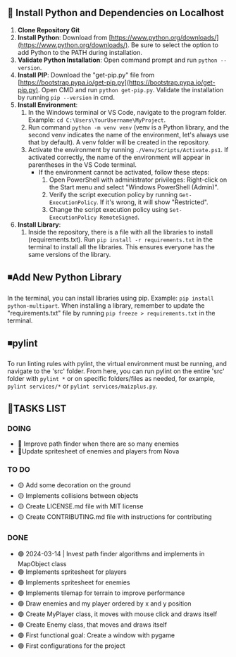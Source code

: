 ## 💾 Install Python and Dependencies on Localhost

1. **Clone Repository Git**
2. **Install Python**: Download from [https://www.python.org/downloads/](https://www.python.org/downloads/). Be sure to select the option to add Python to the PATH during installation.
3. **Validate Python Installation**: Open command prompt and run `python --version`.
4. **Install PIP**: Download the "get-pip.py" file from [https://bootstrap.pypa.io/get-pip.py](https://bootstrap.pypa.io/get-pip.py). Open CMD and run `python get-pip.py`. Validate the installation by running `pip --version` in cmd.
5. **Install Environment**:
    1. In the Windows terminal or VS Code, navigate to the program folder. Example: `cd C:\Users\YourUsername\MyProject`.
    2. Run command `python -m venv venv` (venv is a Python library, and the second venv indicates the name of the environment, let's always use that by default). A venv folder will be created in the repository.
    3. Activate the environment by running `./Venv/Scripts/Activate.ps1`. If activated correctly, the name of the environment will appear in parentheses in the VS Code terminal.
        - If the environment cannot be activated, follow these steps:
            1. Open PowerShell with administrator privileges: Right-click on the Start menu and select "Windows PowerShell (Admin)".
            2. Verify the script execution policy by running `Get-ExecutionPolicy`. If it's wrong, it will show "Restricted".
            3. Change the script execution policy using `Set-ExecutionPolicy RemoteSigned`.
6. **Install Library**:
    1. Inside the repository, there is a file with all the libraries to install (requirements.txt). Run `pip install -r requirements.txt` in the terminal to install all the libraries. This ensures everyone has the same versions of the library.

## ◾Add New Python Library
In the terminal, you can install libraries using pip. Example: `pip install python-multipart`. When installing a library, remember to update the "requirements.txt" file by running `pip freeze > requirements.txt` in the terminal.

## ◾pylint
To run linting rules with pylint, the virtual environment must be running, and navigate to the 'src' folder. From here, you can run pylint on the entire 'src' folder with `pylint *` or on specific folders/files as needed, for example, `pylint services/*` or `pylint services/maizplus.py`.



**📝TASKS LIST**
---

### DOING
- 🔵 Improve path finder when there are so many enemies
- 🔵Update spritesheet of enemies and players from Nova

### TO DO
- 🟡 Add some decoration on the ground
- 🟡 Implements collisions between objects
- 🟡 Create LICENSE.md file with MIT license
- 🟡 Create CONTRIBUTING.md file with instructions for contributing

### DONE
- 🟢 2024-03-14 | Invest path finder algorithms and implements in MapObject class
- 🟢 Implements spritesheet for players
- 🟢 Implements spritesheet for enemies
- 🟢 Implements tilemap for terrain to improve performance
- 🟢 Draw enemies and my player ordered by x and y position
- 🟢 Create MyPlayer class, it moves with mouse click and draws itself
- 🟢 Create Enemy class, that moves and draws itself
- 🟢 First functional goal: Create a window with pygame
- 🟢 First configurations for the project


